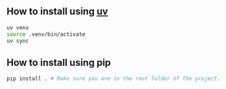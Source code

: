 ## How to install using [uv](https://github.com/astral-sh/uv)
```bash
uv venv
source .venv/bin/activate
uv sync
```

## How to install using pip
```bash
pip install . # Make sure you are in the root folder of the project.
```
